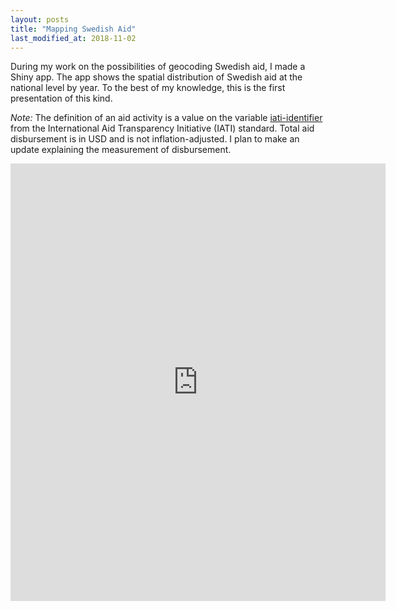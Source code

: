 ```yaml
---
layout: posts
title: "Mapping Swedish Aid"
last_modified_at: 2018-11-02
---
```


During my work on the possibilities of geocoding Swedish aid, I made a Shiny app. The app shows the spatial distribution of Swedish aid at the national level by year. To the best of my knowledge, this is the first presentation of this kind. 

*Note:* The definition of an aid activity is a value on the variable [iati-identifier][iati-identifier] from the International Aid  Transparency Initiative (IATI) standard. Total aid disbursement is in USD and is not inflation-adjusted. I plan to make an update explaining the measurement of disbursement.  

<iframe src="https://monirbounadi.shinyapps.io/geoaidswe/" style="border:none;width:600px;height:700px;"></iframe>

[iati-identifier]: http://reference.iatistandard.org/202/activity-standard/iati-activities/iati-activity/iati-identifier/